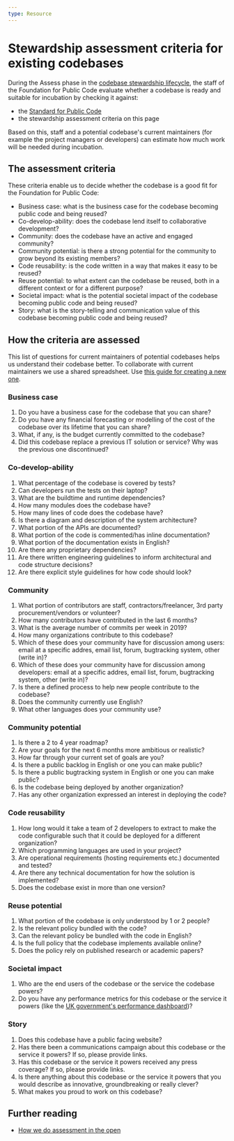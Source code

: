 ```yaml
---
type: Resource
---
```


# Stewardship assessment criteria for existing codebases

During the Assess phase in the [codebase stewardship lifecycle](lifecycle.md), the staff of the Foundation for Public Code evaluate whether a codebase is ready and suitable for incubation by checking it against:

* the [Standard for Public Code](https://standard.publiccode.net/)
* the stewardship assessment criteria on this page

Based on this, staff and a potential codebase's current maintainers (for example the project managers or developers) can estimate how much work will be needed during incubation.

## The assessment criteria

These criteria enable us to decide whether the codebase is a good fit for the Foundation for Public Code:

* Business case: what is the business case for the codebase becoming public code and being reused?
* Co-develop-ability: does the codebase lend itself to collaborative development?
* Community: does the codebase have an active and engaged community?
* Community potential: is there a strong potential for the community to grow beyond its existing members?
* Code reusability: is the code written in a way that makes it easy to be reused?
* Reuse potential: to what extent can the codebase be reused, both in a different context or for a different purpose?
* Societal impact: what is the potential societal impact of the codebase becoming public code and being reused?
* Story: what is the story-telling and communication value of this codebase becoming public code and being reused?

## How the criteria are assessed

This list of questions for current maintainers of potential codebases helps us understand their codebase better. To collaborate with current maintainers we use a shared spreadsheet. Use [this guide for creating a new one](create-assessment-spreadsheet.md).

### Business case

1. Do you have a business case for the codebase that you can share?
2. Do you have any financial forecasting or modelling of the cost of the codebase over its lifetime that you can share?
3. What, if any, is the budget currently committed to the codebase?
4. Did this codebase replace a previous IT solution or service? Why was the previous one discontinued?

### Co-develop-ability

1. What percentage of the codebase is covered by tests?
2. Can developers run the tests on their laptop?
3. What are the buildtime and runtime dependencies?
4. How many modules does the codebase have?
5. How many lines of code does the codebase have?
6. Is there a diagram and description of the system architecture?
7. What portion of the APIs are documented?
8. What portion of the code is commented/has inline documentation?
9. What portion of the documentation exists in English?
10. Are there any proprietary dependencies?
11. Are there written engineering guidelines to inform architectural and code structure decisions?
12. Are there explicit style guidelines for how code should look?

### Community

1. What portion of contributors are staff, contractors/freelancer, 3rd party procurement/vendors or volunteer?
2. How many contributors have contributed in the last 6 months?
3. What is the average number of commits per week in 2019?
4. How many organizations contribute to this codebase?
5. Which of these does your community have for discussion among users: email at a specific addres, email list, forum, bugtracking system, other (write in)?
6. Which of these does your community have for discussion among developers: email at a specific addres, email list, forum, bugtracking system, other (write in)?
7. Is there a defined process to help new people contribute to the codebase?
8. Does the community currently use English?
9. What other languages does your community use?

### Community potential

1. Is there a 2 to 4 year roadmap?
2. Are your goals for the next 6 months more ambitious or realistic?
3. How far through your current set of goals are you?
4. Is there a public backlog in English or one you can make public?
5. Is there a public bugtracking system in English or one you can make public?
6. Is the codebase being deployed by another organization?
7. Has any other organization expressed an interest in deploying the code?

### Code reusability

1. How long would it take a team of 2 developers to extract to make the code configurable such that it could be deployed for a different organization?
2. Which programming languages are used in your project?
3. Are operational requirements (hosting requirements etc.) documented and tested?
4. Are there any technical documentation for how the solution is implemented?
5. Does the codebase exist in more than one version?

### Reuse potential

1. What portion of the codebase is only understood by 1 or 2 people?
2. Is the relevant policy bundled with the code?
3. Can the relevant policy be bundled with the code in English?
4. Is the full policy that the codebase implements available online?
5. Does the policy rely on published research or academic papers?

### Societal impact

1. Who are the end users of the codebase or the service the codebase powers?
2. Do you have any performance metrics for this codebase or the service it powers (like the [UK government's performance dashboard](https://www.gov.uk/performance))?

### Story

1. Does this codebase have a public facing website?
2. Has there been a communications campaign about this codebase or the service it powers? If so, please provide links.
3. Has this codebase or the service it powers received any press coverage? If so, please provide links.
4. Is there anything about this codebase or the service it powers that you would describe as innovative, groundbreaking or really clever?
5. What makes you proud to work on this codebase?

## Further reading

* [How we do assessment in the open](open-assessment.md)
